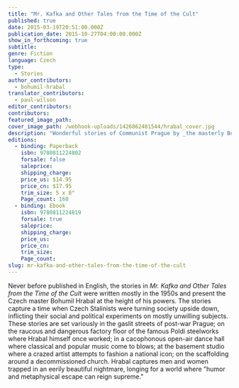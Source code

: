 ```yaml
---
title: "Mr. Kafka and Other Tales from the Time of the Cult"
published: true
date: 2015-03-19T20:51:00.000Z
publication_date: 2015-10-27T04:00:00.000Z
show_in_forthcoming: true
subtitle:
genre: Fiction
language: Czech
type:
  - Stories
author_contributors:
  - bohumil-hrabal
translator_contributors:
  - paul-wilson
editor_contributors:
contributors:
featured_image_path:
cover_image_path: /webhook-uploads/1426862481544/hrabal_cover.jpg
description: "Wonderful stories of Communist Prague by _the masterly Bohumil Hrabal_ (The New Yorker) "
editions:
  - binding: Paperback
    isbn: 9780811224802
    forsale: false
    saleprice:
    shipping_charge:
    price_us: $14.95
    price_cn: $17.95
    trim_size: 5 x 8"
    Page_count: 160
  - binding: Ebook
    isbn: 9780811224819
    forsale: true
    saleprice:
    shipping_charge:
    price_us:
    price_cn:
    trim_size:
    Page_count:
slug: mr-kafka-and-other-tales-from-the-time-of-the-cult
---
```


Never before published in English, the stories in _Mr. Kafka and Other Tales from the Time of the Cult_ were written mostly in the 1950s and present the Czech master Bohumil Hrabal at the height of his powers. The stories capture a time when Czech Stalinists were turning society upside down, inflicting their social and political experiments on mostly unwilling subjects. These stories are set variously in the gaslit streets of post-war Prague; on the raucous and dangerous factory floor of the famous Poldi steelworks where Hrabal himself once worked; in a cacophonous open-air dance hall where classical and popular music come to blows; at the basement studio where a crazed artist attempts to fashion a national icon; on the scaffolding around a decommissioned church. Hrabal captures men and women trapped in an eerily beautiful nightmare, longing for a world where "humor and metaphysical escape can reign supreme."

